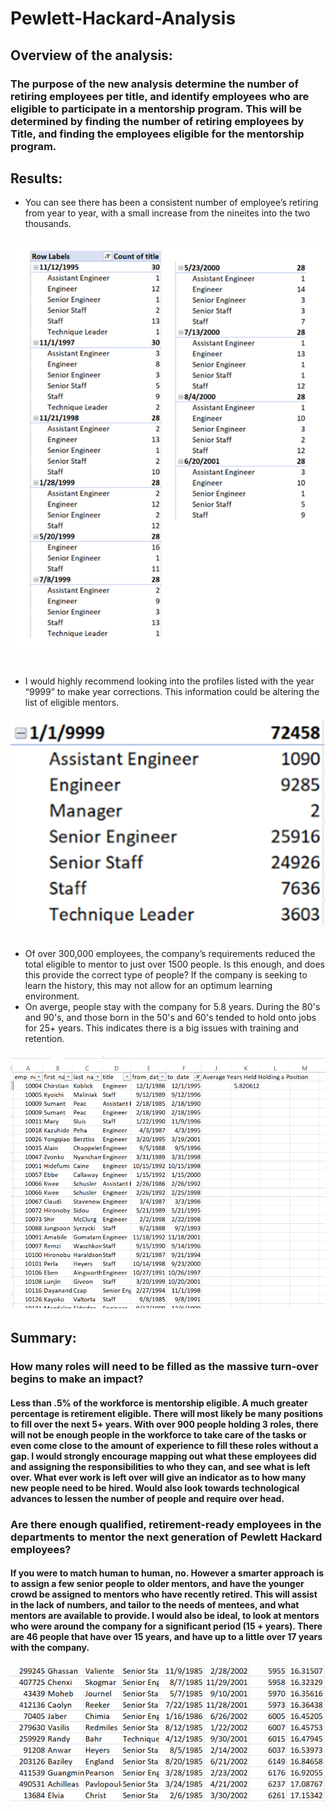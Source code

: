 # Pewlett-Hackard-Analysis
## Overview of the analysis:
### The purpose of the new analysis determine the number of retiring employees per title, and identify employees who are eligible to participate in a mentorship program. This will be determined by finding the number of retiring employees by Title, and finding the employees eligible for the mentorship program.

## Results:
* You can see there has been a consistent number of employee’s retiring from year to year, with a small increase from the nineites into the two thousands.
###### ![Retire_Per_Year](https://github.com/raineytracyn/Pewlett-Hackard-Analysis/blob/main/Images/Retire_Per_Year.png)
* I would highly recommend looking into the profiles listed with the year “9999” to make year corrections. This information could be altering the list of eligible mentors.
###### ![HR_Errors](https://github.com/raineytracyn/Pewlett-Hackard-Analysis/blob/main/Images/HR_Errors.png)
* Of over 300,000 employees, the company’s requirements reduced the total eligible to mentor to just over 1500 people. Is this enough, and does this provide the correct type of people? If the company is seeking to learn the history, this may not allow for an optimum learning environment.
* On averge, people stay with the company for 5.8 years. During the 80's and 90's, and those born in the 50's and 60's tended to hold onto jobs for 25+ years. This indicates there is a big issues with training and retention.
###### ![Average_Years_Job_Held](https://github.com/raineytracyn/Pewlett-Hackard-Analysis/blob/main/Images/Average_Years_Job_Held.png)
## Summary:
### How many roles will need to be filled as the massive turn-over begins to make an impact?
#### Less than .5% of the workforce is mentorship eligible. A much greater percentage is retirement eligible. There will most likely be many positions to fill over the next 5+ years. With over 900 people holding 3 roles, there will not be enough people in the workforce to take care of the tasks or even come close to the amount of experience to fill these roles without a gap. I would strongly encourage mapping out what these employees did and assigning the responsibilities to who they can, and see what is left over. What ever work is left over will give an indicator as to how many new people need to be hired. Would also look towards technological advances to lessen the number of people and require over head.

### Are there enough qualified, retirement-ready employees in the departments to mentor the next generation of Pewlett Hackard employees?
#### If you were to match human to human, no. However a smarter approach is to assign a few senior people to older mentors, and have the younger crowd be assigned to mentors who have recently retired. This will assist in the lack of numbers, and tailor to the needs of mentees, and what mentors are available to provide. I would also be ideal, to look at mentors who were around the company for a significant period (15 + years). There are 46 people that have over 15 years, and have up to a little over 17 years with the company.
###### ![Longest_Time_at_company](https://github.com/raineytracyn/Pewlett-Hackard-Analysis/blob/main/Images/Longest_Time_at_company.png)
